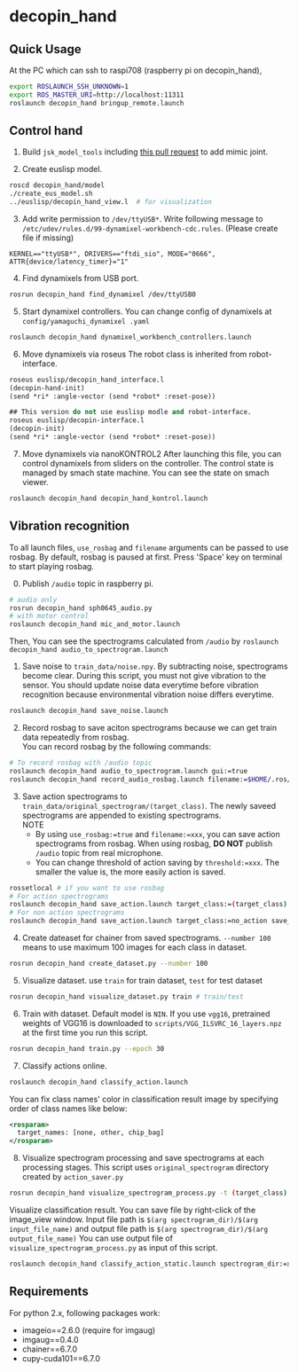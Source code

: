 decopin_hand
============

## Quick Usage
At the PC which can ssh to raspi708 (raspberry pi on decopin\_hand),
```bash
export ROSLAUNCH_SSH_UNKNOWN=1
export ROS_MASTER_URI=http://localhost:11311
roslaunch decopin_hand bringup_remote.launch
```

## Control hand
1. Build `jsk_model_tools` including [this pull request](https://github.com/jsk-ros-pkg/jsk_model_tools/pull/225) to add mimic joint.

2. Create euslisp model.
```bash
roscd decopin_hand/model
./create_eus_model.sh
../euslisp/decopin_hand_view.l  # for visualization
```

3. Add write permission to `/dev/ttyUSB*`.
Write following message to `/etc/udev/rules.d/99-dynamixel-workbench-cdc.rules`. (Please create file if missing)
```
KERNEL=="ttyUSB*", DRIVERS=="ftdi_sio", MODE="0666", ATTR{device/latency_timer}="1"
````

4. Find dynamixels from USB port.
```bash
rosrun decopin_hand find_dynamixel /dev/ttyUSB0
```

5. Start dynamixel controllers. You can change config of dynamixels at `config/yamaguchi_dynamixel
.yaml`

```bash
roslaunch decopin_hand dynamixel_workbench_controllers.launch
```

6. Move dynamixels via roseus
The robot class is inherited from robot-interface.
```lisp
roseus euslisp/decopin_hand_interface.l
(decopin-hand-init)
(send *ri* :angle-vector (send *robot* :reset-pose))
```

```lisp
## This version do not use euslisp modle and robot-interface.
roseus euslisp/decopin-interface.l
(decopin-init)
(send *ri* :angle-vector (send *robot* :reset-pose))
```

7. Move dynamixels via nanoKONTROL2
After launching this file, you can control dynamixels from sliders on the controller. The control state is managed by smach state machine. You can see the state on smach viewer.
```bash
roslaunch decopin_hand decopin_hand_kontrol.launch
```

## Vibration recognition
To all launch files, `use_rosbag` and `filename` arguments can be passed to use rosbag. By default, rosbag is paused at first. Press 'Space' key on terminal to start playing rosbag.

0. Publish `/audio` topic in raspberry pi.
```bash
# audio only
rosrun decopin_hand sph0645_audio.py
# with motor control
roslaunch decopin_hand mic_and_motor.launch
```
Then, You can see the spectrograms calculated from `/audio` by `roslaunch decopin_hand audio_to_spectrogram.launch`

1. Save noise to `train_data/noise.npy`. By subtracting noise, spectrograms become clear. During this script, you must not give vibration to the sensor. You should update noise data everytime before vibration recognition because environmental vibration noise differs everytime.
```bash
roslaunch decopin_hand save_noise.launch
```

2. Record rosbag to save aciton spectrograms because we can get train data repeatedly from rosbag.\
   You can record rosbag by the following commands:
```bash
# To record rosbag with /audio topic
roslaunch decopin_hand audio_to_spectrogram.launch gui:=true
roslaunch decopin_hand record_audio_rosbag.launch filename:=$HOME/.ros/rosbag/hoge.bag
```

3. Save action spectrograms to `train_data/original_spectrogram/(target_class)`. The newly saveed spectrograms are appended to existing spectrograms.\
   NOTE
   - By using `use_rosbag:=true` and `filename:=xxx`, you can save action spectrograms from rosbag. When using rosbag, **DO NOT** publish `/audio` topic from real microphone.
   - You can change threshold of action saving by `threshold:=xxx`. The smaller the value is, the more easily action is saved.
```bash
rossetlocal # if you want to use rosbag
# For action spectrograms
roslaunch decopin_hand save_action.launch target_class:=(target_class) save_when_action:=true use_rosbag:=true threshold:=0.5 save_data_rate:=5 filename:=$HOME/.ros/rosbag/hoge.bag
# For non action spectrograms
roslaunch decopin_hand save_action.launch target_class:=no_action save_when_action:=false use_rosbag:=true filename:=$HOME/.ros/rosbag/hoge.bag
```

4. Create dateaset for chainer from saved spectrograms. `--number 100` means to use maximum 100 images for each class in dataset.
```bash
rosrun decopin_hand create_dataset.py --number 100
```

5. Visualize dataset. use `train` for train dataset, `test` for test dataset
```bash
rosrun decopin_hand visualize_dataset.py train # train/test
```

6. Train with dataset. Default model is `NIN`. If you use `vgg16`, pretrained weights of VGG16 is downloaded to `scripts/VGG_ILSVRC_16_layers.npz` at the first time you run this script.
```bash
rosrun decopin_hand train.py --epoch 30
```

7. Classify actions online.
```bash
roslaunch decopin_hand classify_action.launch
```
  You can fix class names' color in classification result image by specifying order of class names like below:
  ```xml
  <rosparam>
    target_names: [none, other, chip_bag]
  </rosparam>
  ```

8. Visualize spectrogram processing and save spectrograms at each processing stages. This script uses `original_spectrogram` directory created by `action_saver.py`
```bash
rosrun decopin_hand visualize_spectrogram_process.py -t (target_class)
```
Visualize classification result. You can save file by right-click of the image_view window. Input file path is `$(arg spectrogram_dir)/$(arg input_file_name)` and output file path is `$(arg spectrogram_dir)/$(arg output_file_name)` You can use output file of `visualize_spectrogram_process.py` as input of this script.
```bash
roslaunch decopin_hand classify_action_static.launch spectrogram_dir:=xxx input_file_name:=yyy
```

## Requirements
For python 2.x, following packages work:
- imageio==2.6.0 (require for imgaug)
- imgaug==0.4.0
- chainer==6.7.0
- cupy-cuda101==6.7.0
